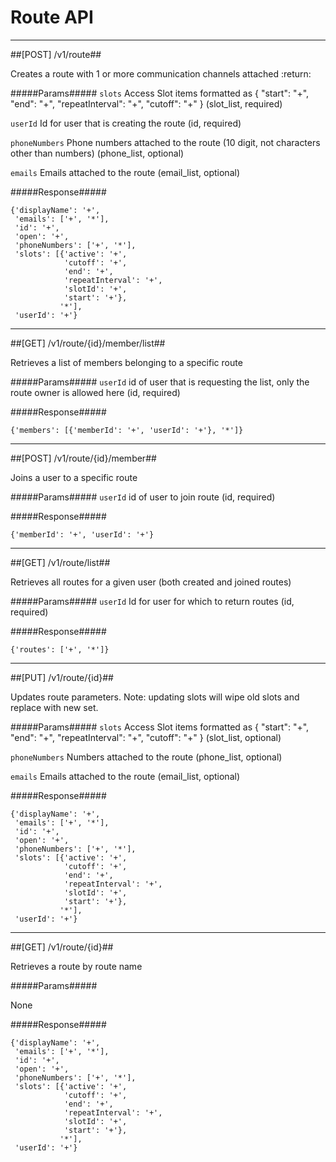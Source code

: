 # Route API 

------------
##[POST] /v1/route##

Creates a route with 1 or more communication channels attached
:return:

#####Params#####
`slots` Access Slot items formatted as { "start": "+", "end": "+", "repeatInterval": "+", "cutoff": "+" } (slot_list, required)

`userId` Id for user that is creating the route (id, required)

`phoneNumbers` Phone numbers attached to the route (10 digit, not characters other than numbers) (phone_list, optional)

`emails` Emails attached to the route (email_list, optional)

#####Response#####

~~~~
{'displayName': '+',
 'emails': ['+', '*'],
 'id': '+',
 'open': '+',
 'phoneNumbers': ['+', '*'],
 'slots': [{'active': '+',
            'cutoff': '+',
            'end': '+',
            'repeatInterval': '+',
            'slotId': '+',
            'start': '+'},
           '*'],
 'userId': '+'}
~~~~

------------
##[GET] /v1/route/{id}/member/list##

Retrieves a list of members belonging to a specific route

#####Params#####
`userId` id of user that is requesting the list, only the route owner is allowed here (id, required)

#####Response#####

~~~~
{'members': [{'memberId': '+', 'userId': '+'}, '*']}
~~~~

------------
##[POST] /v1/route/{id}/member##

Joins a user to a specific route

#####Params#####
`userId` id of user to join route (id, required)

#####Response#####

~~~~
{'memberId': '+', 'userId': '+'}
~~~~

------------
##[GET] /v1/route/list##

Retrieves all routes for a given user (both created and joined routes)

#####Params#####
`userId` Id for user for which to return routes (id, required)

#####Response#####

~~~~
{'routes': ['+', '*']}
~~~~

------------
##[PUT] /v1/route/{id}##

Updates route parameters.
Note: updating slots will wipe old slots and replace with new set.

#####Params#####
`slots` Access Slot items formatted as { "start": "+", "end": "+", "repeatInterval": "+", "cutoff": "+" } (slot_list, optional)

`phoneNumbers` Numbers attached to the route (phone_list, optional)

`emails` Emails attached to the route (email_list, optional)

#####Response#####

~~~~
{'displayName': '+',
 'emails': ['+', '*'],
 'id': '+',
 'open': '+',
 'phoneNumbers': ['+', '*'],
 'slots': [{'active': '+',
            'cutoff': '+',
            'end': '+',
            'repeatInterval': '+',
            'slotId': '+',
            'start': '+'},
           '*'],
 'userId': '+'}
~~~~

------------
##[GET] /v1/route/{id}##

Retrieves a route by route name

#####Params#####

None

#####Response#####

~~~~
{'displayName': '+',
 'emails': ['+', '*'],
 'id': '+',
 'open': '+',
 'phoneNumbers': ['+', '*'],
 'slots': [{'active': '+',
            'cutoff': '+',
            'end': '+',
            'repeatInterval': '+',
            'slotId': '+',
            'start': '+'},
           '*'],
 'userId': '+'}
~~~~


